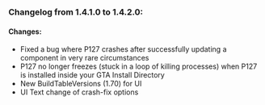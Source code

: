 ### Changelog from 1.4.1.0 to 1.4.2.0:

#### Changes:
* Fixed a bug where P127 crashes after successfully updating a component in very rare circumstances
* P127 no longer freezes (stuck in a loop of killing processes) when P127 is installed inside your GTA Install Directory
* New BuildTableVersions (1.70) for UI
* UI Text change of crash-fix options
